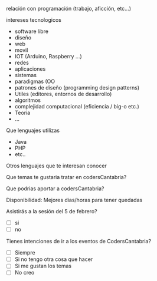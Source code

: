 relación con programación (trabajo, aficción, etc...)

intereses tecnologicos
* software libre
* diseño
* web
* movil
* IOT (Arduino, Raspberry ...)
* redes
* aplicaciones
* sistemas
* paradigmas (OO
* patrones de diseño (programming design patterns)
* Utiles (editores, entornos de desarrollo)
* algoritmos
* complejidad computacional (eficiencia / big-o etc.)
* Teoria
* ...

Que lenguajes utilizas
* Java
* PHP
* etc..

Otros lenguajes que te interesan conocer



Que temas te gustaria tratar en codersCantabria?

Que podrias aportar a codersCantabria?

Disponibilidad: Mejores dias/horas para tener quedadas

Asistirás a la sesión del 5 de febrero?
- [ ] si
- [ ] no

Tienes intenciones de ir a los eventos de CodersCantabria?
- [ ] Siempre
- [ ] Si no tengo otra cosa que hacer
- [ ] Si me gustan los temas
- [ ] No creo
